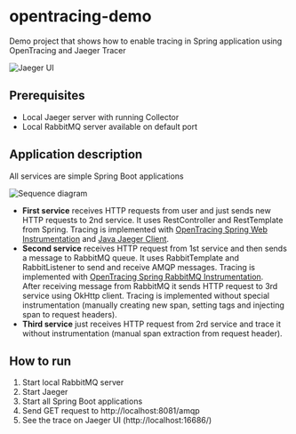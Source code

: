 # opentracing-demo
Demo project that shows how to enable tracing in Spring application using OpenTracing and Jaeger Tracer

![Jaeger UI](https://i.imgur.com/3ZffS4v.png "JaegerUI")

## Prerequisites
* Local Jaeger server with running Collector
* Local RabbitMQ server available on default port

## Application description  
All services are simple Spring Boot applications  

![Sequence diagram](https://i.imgur.com/GRjKVwI.png "Sequence diagram")
* __First service__ receives HTTP requests from user and just sends new HTTP requests to 2nd service. It uses RestController and RestTemplate from Spring. Tracing is implemented with [OpenTracing Spring Web Instrumentation](https://github.com/opentracing-contrib/java-spring-web) and [Java Jaeger Client](https://github.com/jaegertracing/jaeger-client-java).
* __Second service__ receives HTTP request from 1st service and then sends a message to RabbitMQ queue. It uses RabbitTemplate and RabbitListener to send and receive AMQP messages. Tracing is implemented with [OpenTracing Spring RabbitMQ Instrumentation](https://github.com/opentracing-contrib/java-spring-rabbitmq).   
After receiving message from RabbitMQ it sends HTTP request to 3rd service using OkHttp client. Tracing is implemented without special instrumentation (manually creating new span, setting tags and injecting span to request headers).
* __Third service__ just receives HTTP request from 2rd service and trace it without instrumentation (manual span extraction from request header). 


## How to run
1. Start local RabbitMQ server  
2. Start Jaeger  
3. Start all Spring Boot applications  
4. Send GET request to http://localhost:8081/amqp  
5. See the trace on Jaeger UI (http://localhost:16686/)  

